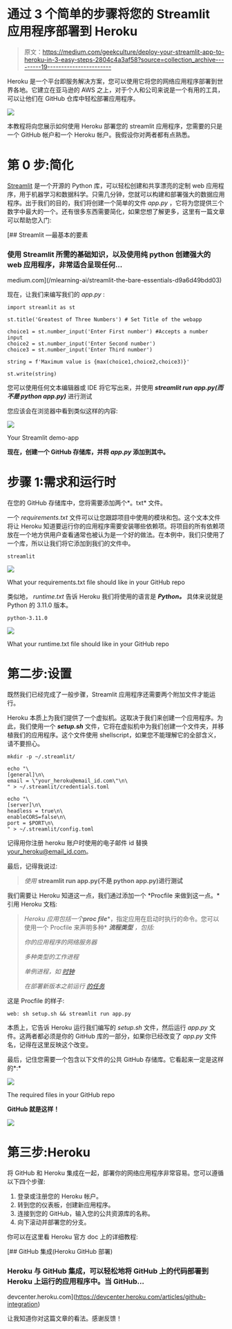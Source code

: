 # 通过 3 个简单的步骤将您的 Streamlit 应用程序部署到 Heroku

> 原文：<https://medium.com/geekculture/deploy-your-streamlit-app-to-heroku-in-3-easy-steps-2804c4a3af58?source=collection_archive---------19----------------------->

Heroku 是一个平台即服务解决方案，您可以使用它将您的网络应用程序部署到世界各地。它建立在亚马逊的 AWS 之上，对于个人和公司来说是一个有用的工具，可以让他们在 GitHub 仓库中轻松部署应用程序。

![](img/a2796b1ecc78ec99a241a4e07e1c2d7c.png)

本教程将向您展示如何使用 Heroku 部署您的 streamlit 应用程序，您需要的只是一个 GitHub 帐户和一个 Heroku 帐户。我假设你对两者都有点熟悉。

# 第 0 步:简化

[Streamlit](https://www.streamlit.io) 是一个开源的 Python 库，可以轻松创建和共享漂亮的定制 web 应用程序，用于机器学习和数据科学。只需几分钟，您就可以构建和部署强大的数据应用程序。出于我们的目的，我们将创建一个简单的文件 *app.py* ，它将为您提供三个数字中最大的一个。还有很多东西需要简化，如果您想了解更多，这里有一篇文章可以帮助您入门:

[](/mlearning-ai/streamlit-the-bare-essentials-d9a6d49bdd03) [## Streamlit —最基本的要素

### 使用 Streamlit 所需的基础知识，以及使用纯 python 创建强大的 web 应用程序，非常适合呈现任何…

medium.com](/mlearning-ai/streamlit-the-bare-essentials-d9a6d49bdd03) 

现在，让我们来编写我们的 *app.py* :

```
import streamlit as st

st.title('Greatest of Three Numbers') # Set Title of the webapp

choice1 = st.number_input('Enter First number') #Accepts a number input
choice2 = st.number_input('Enter Second number')
choice3 = st.number_input('Enter Third number')

string = f'Maximum value is {max(choice1,choice2,choice3)}'

st.write(string)
```

您可以使用任何文本编辑器或 IDE 将它写出来，并使用 ***streamlit run app.py(而不是 python app.py)*** 进行测试

您应该会在浏览器中看到类似这样的内容:

![](img/e562c8f9b4d0d9befb2e3478b0384ddf.png)

Your Streamlit demo-app

**现在，创建一个 GitHub 存储库，并将 *app.py* 添加到其中。**

# 步骤 1:需求和运行时

在您的 GitHub 存储库中，您将需要添加两个*。txt* 文件。

一个 *requirements.txt* 文件可以让您跟踪项目中使用的模块和包。这个文本文件将让 Heroku 知道要运行你的应用程序需要安装哪些依赖项。将项目的所有依赖项放在一个地方供用户查看通常也被认为是一个好的做法。在本例中，我们只使用了一个库，所以让我们将它添加到我们的文件中。

```
streamlit
```

![](img/1a799db5129cb5c817366a37f3016d83.png)

What your requirements.txt file should like in your GitHub repo

类似地， *runtime.txt* 告诉 Heroku 我们将使用的语言是 ***Python。*** 具体来说就是 Python 的 3.11.0 版本。

```
python-3.11.0
```

![](img/b7a76edb6c55a02ff927da1cab99288c.png)

What your runtime.txt file should like in your GitHub repo

# 第二步:设置

既然我们已经完成了一般步骤，Streamlit 应用程序还需要两个附加文件才能运行。

Heroku 本质上为我们提供了一个虚拟机。这取决于我们来创建一个应用程序。为此，我们使用一个 ***setup.sh*** 文件，它将在虚拟机中为我们创建一个文件夹，并移植我们的应用程序。这个文件使用 shellscript，如果您不能理解它的全部含义，请不要担心。

```
mkdir -p ~/.streamlit/

echo "\
[general]\n\
email = \"your_heroku@email_id.com\"\n\
" > ~/.streamlit/credentials.toml

echo "\
[server]\n\
headless = true\n\
enableCORS=false\n\
port = $PORT\n\
" > ~/.streamlit/config.toml
```

记得用你注册 heroku 账户时使用的电子邮件 id 替换 your_heroku@email_id.com。

最后，记得我说过:

> *使用* **streamlit run app.py(不是 python app.py)进行测试**

我们需要让 Heroku 知道这一点，我们通过添加一个 *Procfile 来做到这一点。*引用 Heroku 文档:

> *Heroku 应用包括一个****proc file****，指定应用在启动时执行的命令。您可以使用一个 Procfile 来声明多种* ***流程类型*** *，包括:*
> 
> *你的应用程序的网络服务器*
> 
> *多种类型的工作进程*
> 
> *单例进程，如* [*时钟*](https://devcenter.heroku.com/articles/scheduled-jobs-custom-clock-processes)
> 
> *在部署新版本之前运行* [*的任务*](https://devcenter.heroku.com/articles/release-phase)

这是 Procfile 的样子:

```
web: sh setup.sh && streamlit run app.py
```

本质上，它告诉 Heroku 运行我们编写的 *setup.sh* 文件，然后运行 *app.py* 文件。这两者都必须是你的 GitHub 库的一部分，如果你已经改变了 *app.py* 文件名，记得在这里反映这个改变。

最后，记住您需要一个包含以下文件的公共 GitHub 存储库。它看起来一定是这样的*:*

![](img/e8be86085d0090e827613f2de7d91e7a.png)

The required files in your GitHub repo

**GitHub 就是这样！**

![](img/ceddf431f2ccb1490ef37423bb06e7ae.png)

# 第三步:Heroku

将 GitHub 和 Heroku 集成在一起，部署你的网络应用程序非常容易。您可以遵循以下四个步骤:

1.  登录或注册您的 Heroku 帐户。
2.  转到您的仪表板，创建新应用程序。
3.  连接到您的 GitHub，输入您的公共资源库的名称。
4.  向下滚动并部署您的分支。

你可以在这里看 Heroku 官方 doc 上的详细教程:

[](https://devcenter.heroku.com/articles/github-integration) [## GitHub 集成(Heroku GitHub 部署)

### Heroku 与 GitHub 集成，可以轻松地将 GitHub 上的代码部署到 Heroku 上运行的应用程序中。当 GitHub…

devcenter.heroku.com](https://devcenter.heroku.com/articles/github-integration) 

让我知道你对这篇文章的看法。感谢反馈！